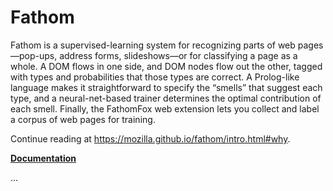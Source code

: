 # Fathom

Fathom is a supervised-learning system for recognizing parts of web pages—pop-ups, address forms, slideshows—or for classifying a page as a whole. A DOM flows in one side, and DOM nodes flow out the other, tagged with types and probabilities that those types are correct. A Prolog-like language makes it straightforward to specify the “smells” that suggest each type, and a neural-net-based trainer determines the optimal contribution of each smell. Finally, the FathomFox web extension lets you collect and label a corpus of web pages for training.

Continue reading at <https://mozilla.github.io/fathom/intro.html#why>.

__[Documentation](https://mozilla.github.io/fathom)__

...